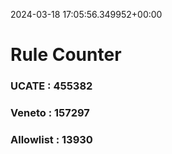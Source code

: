 2024-03-18 17:05:56.349952+00:00
# Rule Counter 
 ### UCATE : 455382

 ### Veneto : 157297

 ### Allowlist : 13930